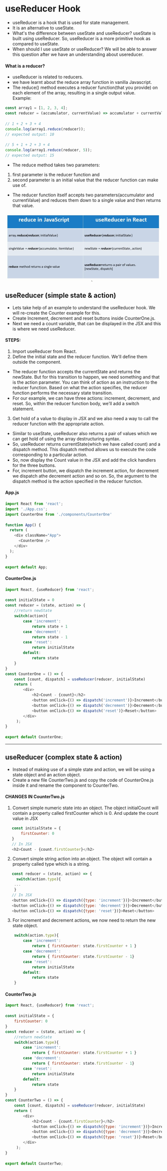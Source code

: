 # useReducer Hook

- useReducer is a hook that is used for state management.
- It is an alternative to useState.
- What's the difference between useState and useReducer? useState is built using useReducer. So, useReducer is a more primitive hook as compared to useState.
- When should I use useState or useReducer? We will be able to answer this question after we have an understanding about usereducer.

#### What is a reducer?
- useReducer is related to reducers. 
- we have learnt about the reduce array function in vanilla Javascript.
- The reduce() method executes a reducer function(that you provide) on each element of the array, resulting in a single output value.   
Example:

```Javascript
const array1 = [1, 2, 3, 4];
const reducer = (accumulator, currentValue) => accumulator + currentValue;

// 1 + 2 + 3 + 4
console.log(array1.reduce(reducer));
// expected output: 10

// 5 + 1 + 2 + 3 + 4
console.log(array1.reduce(reducer, 5));
// expected output: 15

```

- The reduce method takes two parameters: 
1. first parameter is the reducer function and
2. second parameter is an initial value that the reducer function can make use of.

- The reducer function itself accepts two parameters(accumulator and currentValue) and reduces them down to a single value and then returns that value.

![](img/reduceVSuseReducer.png)

## useReducer (simple state & action)
- Lets take help of an example to understand the useReducer hook. We will re-create the Counter example for this.
- Create Increment, decrement and reset buttons inside CounterOne.js.
- Next we need a count variable, that can be displayed in the JSX and this is where we need useReducer.   

#### STEPS:
1. Import useReducer from React.
2. Define the initial state and the reducer function. We'll define them outside the component.
  - The reducer function accepts the currentState and returns the newState. But for this transition to happen, we need something and that is the action parameter. You can think of action as an instruction to the reducer function. Based on what the action specifies, the reducer function performs the necessary state transition.
  - For our example, we can have three actions: increment, decrement, and reset. So, within the reducer function body, we'll add a switch statement.
3. Get hold of a value to display in JSX and we also need a way to call the reducer function with the appropriate action.
- Similar to useState, useReducer also returns a pair of values which we can get hold of using the array destructuring syntax.
- So, useReducer returns currentState(which we have called count) and a dispatch method. This dispatch method allows us to execute the code corresponding to a particular action.
- So, now display the Count value in the JSX and add the click handlers for the three buttons.
- For, increment button, we dispatch the increment action, for decrement we dispatch athe decrement action and so on. So, the argument to the dispatch method is the action specified in the reducer function.

#### App.js
```Javascript
import React from 'react';
import './App.css';
import CounterOne from './components/CounterOne'

function App() {
  return (
    <div className="App">
      <CounterOne />
    </div>
  );
}

export default App;

```

#### CounterOne.js
```Javascript
import React, {useReducer} from 'react';

const initialState = 0
const reducer = (state, action) => {
    //return newState
    switch(action){
        case 'increment':
            return state + 1
        case 'decrement':
            return state - 1
        case 'reset':
            return initialState
        default:
            return state
    }
}
const CounterOne = () => {
    const [count, dispatch] = useReducer(reducer, initialState)
    return ( 
        <div>
            <h2>Count - {count}</h2>
            <button onClick={() => dispatch('increment')}>Increment</button>
            <button onClick={() => dispatch('decrement')}>Decrement</button>
            <button onClick={() => dispatch('reset')}>Reset</button>
        </div>
     );
}
 
export default CounterOne;
```
---------------------------------------------------------------------------------------------------------------------------------------------------------------------------------

## useReducer (complex state & action)
- Instead of making use of a simple state and action, we will be using a state object and an action object.
- Create a new file CounterTwo.js and copy the code of CounterOne.js inside it and rename the component to CounterTwo.

#### CHANGES IN CounterTwo.js
1. Convert simple numeric state into an object. The object initialCount will contain a property called firstCounter which is 0. And update the count value in JSX
```Javascript
   const initialState = {
       firstCounter: 0
   }
   // In JSX
   <h2>Count - {count.firstCounter}</h2>
```
2. Convert simple string action into an object. The object will contain a property called type which is a string.
```Javascript
   const reducer = (state, action) => {
     switch(action.type){
    ...
    }
   // In JSX
   <button onClick={() => dispatch({type: 'increment'})}>Increment</button>
   <button onClick={() => dispatch({type: 'decrement'})}>Decrement</button>
   <button onClick={() => dispatch({type: 'reset'})}>Reset</button>
```
3. For increment and decrement actions, we now need to return the new state object.
```Javascript
    switch(action.type){
        case 'increment':
            return { firstCounter: state.firstCounter + 1 }
        case 'decrement':
            return { firstCounter: state.firstCounter - 1}
        case 'reset':
            return initialState
        default:
            return state
    }
```

#### CounterTwo.js
```Javascript
import React, {useReducer} from 'react';

const initialState = {
    firstCounter: 0
}
const reducer = (state, action) => {
    //return newState
    switch(action.type){
        case 'increment':
            return { firstCounter: state.firstCounter + 1 }
        case 'decrement':
            return { firstCounter: state.firstCounter - 1}
        case 'reset':
            return initialState
        default:
            return state
    }
}
const CounterTwo = () => {
    const [count, dispatch] = useReducer(reducer, initialState)
    return ( 
        <div>
            <h2>Count - {count.firstCounter}</h2>
            <button onClick={() => dispatch({type: 'increment'})}>Increment</button>
            <button onClick={() => dispatch({type: 'decrement'})}>Decrement</button>
            <button onClick={() => dispatch({type: 'reset'})}>Reset</button>
        </div>
     );
}
 
export default CounterTwo;
```
